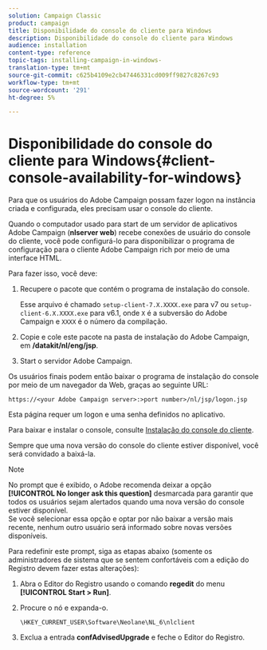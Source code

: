 ```yaml
---
solution: Campaign Classic
product: campaign
title: Disponibilidade do console do cliente para Windows
description: Disponibilidade do console do cliente para Windows
audience: installation
content-type: reference
topic-tags: installing-campaign-in-windows-
translation-type: tm+mt
source-git-commit: c625b4109e2cb47446331cd009ff9827c8267c93
workflow-type: tm+mt
source-wordcount: '291'
ht-degree: 5%

---
```



# Disponibilidade do console do cliente para Windows{#client-console-availability-for-windows}

Para que os usuários do Adobe Campaign possam fazer logon na instância criada e configurada, eles precisam usar o console do cliente.

Quando o computador usado para start de um servidor de aplicativos Adobe Campaign (**nlserver web**) recebe conexões de usuário do console do cliente, você pode configurá-lo para disponibilizar o programa de configuração para o cliente Adobe Campaign rich por meio de uma interface HTML.

Para fazer isso, você deve:

1. Recupere o pacote que contém o programa de instalação do console.

   Esse arquivo é chamado `setup-client-7.X.XXXX.exe` para v7 ou `setup-client-6.X.XXXX.exe` para v6.1, onde `X` é a subversão do Adobe Campaign e `XXXX` é o número da compilação.

1. Copie e cole este pacote na pasta de instalação do Adobe Campaign, em **/datakit/nl/eng/jsp**.
1. Start o servidor Adobe Campaign.

Os usuários finais podem então baixar o programa de instalação do console por meio de um navegador da Web, graças ao seguinte URL:

```
https://<your Adobe Campaign server>:>port number>/nl/jsp/logon.jsp
```

Esta página requer um logon e uma senha definidos no aplicativo.

Para baixar e instalar o console, consulte [Instalação do console do cliente](../../installation/using/installing-the-client-console.md).

Sempre que uma nova versão do console do cliente estiver disponível, você será convidado a baixá-la.

>[!NOTE]
>
>No prompt que é exibido, o Adobe recomenda deixar a opção **[!UICONTROL No longer ask this question]** desmarcada para garantir que todos os usuários sejam alertados quando uma nova versão do console estiver disponível.\
>Se você selecionar essa opção e optar por não baixar a versão mais recente, nenhum outro usuário será informado sobre novas versões disponíveis.

Para redefinir este prompt, siga as etapas abaixo (somente os administradores de sistema que se sentem confortáveis com a edição do Registro devem fazer estas alterações):

1. Abra o Editor do Registro usando o comando **regedit** do menu **[!UICONTROL Start > Run]**.
1. Procure o nó e expanda-o.

   ```
   \HKEY_CURRENT_USER\Software\Neolane\NL_6\nlclient
   ```

1. Exclua a entrada **confAdvisedUpgrade** e feche o Editor do Registro.

